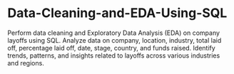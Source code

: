 # Data-Cleaning-and-EDA-Using-SQL
Perform data cleaning and Exploratory Data Analysis (EDA) on company layoffs using SQL. Analyze data on company, location, industry, total laid off, percentage laid off, date, stage, country, and funds raised. Identify trends, patterns, and insights related to layoffs across various industries and regions.
